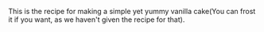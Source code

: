 This is the recipe for making a simple yet yummy vanilla cake(You can frost it if you want, as we haven't given the recipe for that).